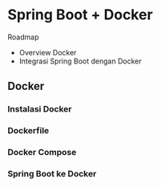# Spring Boot + Docker #

Roadmap

* Overview Docker
* Integrasi Spring Boot dengan Docker

## Docker ##

### Instalasi Docker ###

### Dockerfile ###

### Docker Compose ###

### Spring Boot ke Docker ###
